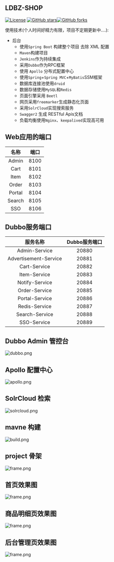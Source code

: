 ## LDBZ-SHOP
[![License](https://img.shields.io/badge/license-GPL-blue.svg)](LICENSE)
[![GitHub stars](https://img.shields.io/github/stars/laodaobazi/ldbz-shop.svg?style=social&label=Stars)](https://github.com/laodaobazi/ldbz-shop)[![GitHub forks](https://img.shields.io/github/forks/laodaobazi/ldbz-shop.svg?style=social&label=Fork)](https://github.com/laodaobazi/ldbz-shop)

使用技术(个人时间好精力有限，项目不定期更新中....):

* 后台
	* 使用`Spring Boot` 构建整个项目 去除 XML 配置
	* `Maven`构建项目
	* `Jenkins`作为持续集成
	* 采用`Dubbo`作为RPC框架
	* 使用 `Apollo` 分布式配置中心
	* 使用`Spring`+`Spring MVC`+`MyBatis`SSM框架
	* 数据库连接池使用`druid`
	* 数据存储使用`MySQL`和`Redis`
	* 页面引擎采用 `Beetl`
	* 网页采用`freemarker`生成静态化页面
	* 采用`SolrCloud`实现搜索服务
	* `Swagger2` 生成 RESTful Apis文档
	* 负载均衡使用`Nginx`、`keepalived`实现高可用


## Web应用的端口
|名称|端口|
|:---------------:|:---------------:|
| Admin|8100 |
| Cart  |8101 |
| Item  |8102 |
| Order |8103|
| Portal |8104|
| Search |8105|
| SSO|8106|


## Dubbo服务端口
| 服务名称|Dubbo服务端口|
|:---------------:|:---------------:|
| Admin-Service      | 20880 |
| Advertisement-Service |20881 |
| Cart-Service     | 20882 |
| Item-Service     | 20883 |
| Notify-Service   | 20884 |
| Order-Service    | 20885 |
| Portal-Service   | 20886 |
| Redis-Service    | 20887 |
| Search-Service   | 20888 |
| SSO-Service      | 20889 |

## Dubbo Admin 管控台
![dubbo.png](https://github.com/laodaobazi/ldbz-shop/blob/master/ldbz-images/dubbo.png)

## Apollo 配置中心
![apollo.png](https://github.com/laodaobazi/ldbz-shop/blob/master/ldbz-images/apollo.png)

## SolrCloud 检索
![solrcloud.png](https://github.com/laodaobazi/ldbz-shop/blob/master/ldbz-images/solrcloud.png)

## mavne 构建
![build.png](https://github.com/laodaobazi/ldbz-shop/blob/master/ldbz-images/build.png)

## project 骨架
![frame.png](https://github.com/laodaobazi/ldbz-shop/blob/master/ldbz-images/frame.png)

## 首页效果图
![frame.png](https://github.com/laodaobazi/ldbz-shop/blob/master/ldbz-images/index.png)

## 商品明细页效果图
![frame.png](https://github.com/laodaobazi/ldbz-shop/blob/master/ldbz-images/item.png)

## 后台管理页效果图
![frame.png](https://github.com/laodaobazi/ldbz-shop/blob/master/ldbz-images/admin.png)
